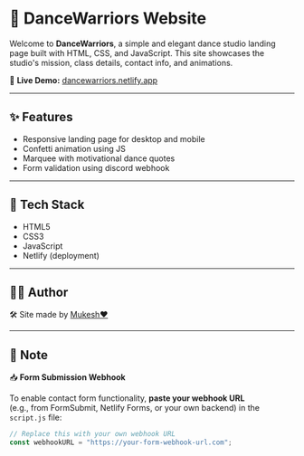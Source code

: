 # 💃 DanceWarriors Website

Welcome to **DanceWarriors**, a simple and elegant dance studio landing page built with HTML, CSS, and JavaScript. This site showcases the studio's mission, class details, contact info, and animations.

🔗 **Live Demo:** [dancewarriors.netlify.app](https://dancewarriors.netlify.app)

---

## ✨ Features

- Responsive landing page for desktop and mobile
- Confetti animation using JS
- Marquee with motivational dance quotes
- Form validation using discord webhook

---

## 🔧 Tech Stack

- HTML5  
- CSS3  
- JavaScript  
- Netlify (deployment)

---

## 🙋‍♂️ Author

🛠️ Site made by [Mukesh❤️](https://github.com/mukeshzzz)  


---

## 📌 Note

📥 **Form Submission Webhook**

To enable contact form functionality, **paste your webhook URL**  
(e.g., from FormSubmit, Netlify Forms, or your own backend) in the `script.js` file:

```js
// Replace this with your own webhook URL
const webhookURL = "https://your-form-webhook-url.com";




